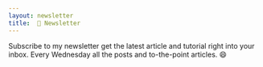 ```yaml
---
layout: newsletter
title:  📰 Newsletter
---
```


Subscribe to my newsletter get the latest article and tutorial right into your inbox.
Every Wednesday all the posts and to-the-point articles. :smile:
